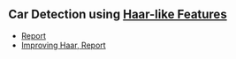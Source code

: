 Car Detection using [Haar-like Features](http://en.wikipedia.org/wiki/Haar-like_features)
--------------------------------------

* [Report](http://cloud.github.com/downloads/vbajpai/haartraining/report_haar_improved.pdf)
* [Improving Haar, Report](http://cloud.github.com/downloads/vbajpai/haartraining/report_haar_improved.pdf)

